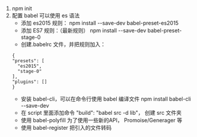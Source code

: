 ###

1. npm init
2. 配置 babel 可以使用 es 语法
   - 添加 es2015 规则： npm install --save-dev babel-preset-es2015
   - 添加 ES7 规则：（最新规则） npm install --save-dev babel-preset-stage-0
   - 创建.babelrc 文件，并把规则加入：
   ```
   {
   "presets": [
     "es2015",
     "stage-0"
   ],
   "plugins": []
   }
   ```
   - 安装 babel-cli，可以在命令行使用 babel 编译文件 npm install babel-cli --save-dev
   - 在 script 里面添加命令 "build": "babel src -d lib"， 创建 src 文件夹
   - 使用 babel-polyfill 为了使用一些新的API， Promoise/Generager 等
   - 使用 babel-register 把引入的文件转码
